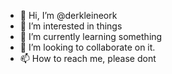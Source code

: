 - 👋 Hi, I’m @derkleineork
- 👀 I’m interested in things
- 🌱 I’m currently learning something
- 💞️ I’m looking to collaborate on it.
- 📫 How to reach me, please dont

<!---
derkleineork/derkleineork is a ✨ special ✨ repository because its `README.md` (this file) appears on your GitHub profile.
You can click the Preview link to take a look at your changes.
--->
